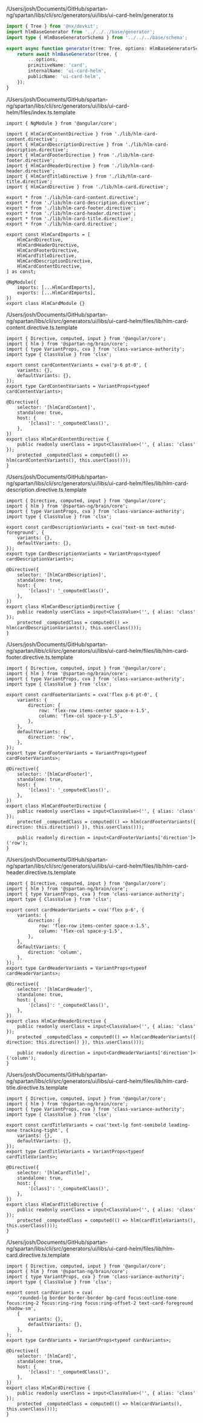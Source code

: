 /Users/josh/Documents/GitHub/spartan-ng/spartan/libs/cli/src/generators/ui/libs/ui-card-helm/generator.ts
```typescript
import { Tree } from '@nx/devkit';
import hlmBaseGenerator from '../../../base/generator';
import type { HlmBaseGeneratorSchema } from '../../../base/schema';

export async function generator(tree: Tree, options: HlmBaseGeneratorSchema) {
	return await hlmBaseGenerator(tree, {
		...options,
		primitiveName: 'card',
		internalName: 'ui-card-helm',
		publicName: 'ui-card-helm',
	});
}

```
/Users/josh/Documents/GitHub/spartan-ng/spartan/libs/cli/src/generators/ui/libs/ui-card-helm/files/index.ts.template
```
import { NgModule } from '@angular/core';

import { HlmCardContentDirective } from './lib/hlm-card-content.directive';
import { HlmCardDescriptionDirective } from './lib/hlm-card-description.directive';
import { HlmCardFooterDirective } from './lib/hlm-card-footer.directive';
import { HlmCardHeaderDirective } from './lib/hlm-card-header.directive';
import { HlmCardTitleDirective } from './lib/hlm-card-title.directive';
import { HlmCardDirective } from './lib/hlm-card.directive';

export * from './lib/hlm-card-content.directive';
export * from './lib/hlm-card-description.directive';
export * from './lib/hlm-card-footer.directive';
export * from './lib/hlm-card-header.directive';
export * from './lib/hlm-card-title.directive';
export * from './lib/hlm-card.directive';

export const HlmCardImports = [
	HlmCardDirective,
	HlmCardHeaderDirective,
	HlmCardFooterDirective,
	HlmCardTitleDirective,
	HlmCardDescriptionDirective,
	HlmCardContentDirective,
] as const;

@NgModule({
	imports: [...HlmCardImports],
	exports: [...HlmCardImports],
})
export class HlmCardModule {}

```
/Users/josh/Documents/GitHub/spartan-ng/spartan/libs/cli/src/generators/ui/libs/ui-card-helm/files/lib/hlm-card-content.directive.ts.template
```
import { Directive, computed, input } from '@angular/core';
import { hlm } from '@spartan-ng/brain/core';
import { type VariantProps, cva } from 'class-variance-authority';
import type { ClassValue } from 'clsx';

export const cardContentVariants = cva('p-6 pt-0', {
	variants: {},
	defaultVariants: {},
});
export type CardContentVariants = VariantProps<typeof cardContentVariants>;

@Directive({
	selector: '[hlmCardContent]',
	standalone: true,
	host: {
		'[class]': '_computedClass()',
	},
})
export class HlmCardContentDirective {
	public readonly userClass = input<ClassValue>('', { alias: 'class' });
	protected _computedClass = computed(() => hlm(cardContentVariants(), this.userClass()));
}

```
/Users/josh/Documents/GitHub/spartan-ng/spartan/libs/cli/src/generators/ui/libs/ui-card-helm/files/lib/hlm-card-description.directive.ts.template
```
import { Directive, computed, input } from '@angular/core';
import { hlm } from '@spartan-ng/brain/core';
import { type VariantProps, cva } from 'class-variance-authority';
import type { ClassValue } from 'clsx';

export const cardDescriptionVariants = cva('text-sm text-muted-foreground', {
	variants: {},
	defaultVariants: {},
});
export type CardDescriptionVariants = VariantProps<typeof cardDescriptionVariants>;

@Directive({
	selector: '[hlmCardDescription]',
	standalone: true,
	host: {
		'[class]': '_computedClass()',
	},
})
export class HlmCardDescriptionDirective {
	public readonly userClass = input<ClassValue>('', { alias: 'class' });
	protected _computedClass = computed(() => hlm(cardDescriptionVariants(), this.userClass()));
}

```
/Users/josh/Documents/GitHub/spartan-ng/spartan/libs/cli/src/generators/ui/libs/ui-card-helm/files/lib/hlm-card-footer.directive.ts.template
```
import { Directive, computed, input } from '@angular/core';
import { hlm } from '@spartan-ng/brain/core';
import { type VariantProps, cva } from 'class-variance-authority';
import type { ClassValue } from 'clsx';

export const cardFooterVariants = cva('flex p-6 pt-0', {
	variants: {
		direction: {
			row: 'flex-row items-center space-x-1.5',
			column: 'flex-col space-y-1.5',
		},
	},
	defaultVariants: {
		direction: 'row',
	},
});
export type CardFooterVariants = VariantProps<typeof cardFooterVariants>;

@Directive({
	selector: '[hlmCardFooter]',
	standalone: true,
	host: {
		'[class]': '_computedClass()',
	},
})
export class HlmCardFooterDirective {
	public readonly userClass = input<ClassValue>('', { alias: 'class' });
	protected _computedClass = computed(() => hlm(cardFooterVariants({ direction: this.direction() }), this.userClass()));

	public readonly direction = input<CardFooterVariants['direction']>('row');
}

```
/Users/josh/Documents/GitHub/spartan-ng/spartan/libs/cli/src/generators/ui/libs/ui-card-helm/files/lib/hlm-card-header.directive.ts.template
```
import { Directive, computed, input } from '@angular/core';
import { hlm } from '@spartan-ng/brain/core';
import { type VariantProps, cva } from 'class-variance-authority';
import type { ClassValue } from 'clsx';

export const cardHeaderVariants = cva('flex p-6', {
	variants: {
		direction: {
			row: 'flex-row items-center space-x-1.5',
			column: 'flex-col space-y-1.5',
		},
	},
	defaultVariants: {
		direction: 'column',
	},
});
export type CardHeaderVariants = VariantProps<typeof cardHeaderVariants>;

@Directive({
	selector: '[hlmCardHeader]',
	standalone: true,
	host: {
		'[class]': '_computedClass()',
	},
})
export class HlmCardHeaderDirective {
	public readonly userClass = input<ClassValue>('', { alias: 'class' });
	protected _computedClass = computed(() => hlm(cardHeaderVariants({ direction: this.direction() }), this.userClass()));

	public readonly direction = input<CardHeaderVariants['direction']>('column');
}

```
/Users/josh/Documents/GitHub/spartan-ng/spartan/libs/cli/src/generators/ui/libs/ui-card-helm/files/lib/hlm-card-title.directive.ts.template
```
import { Directive, computed, input } from '@angular/core';
import { hlm } from '@spartan-ng/brain/core';
import { type VariantProps, cva } from 'class-variance-authority';
import type { ClassValue } from 'clsx';

export const cardTitleVariants = cva('text-lg font-semibold leading-none tracking-tight', {
	variants: {},
	defaultVariants: {},
});
export type CardTitleVariants = VariantProps<typeof cardTitleVariants>;

@Directive({
	selector: '[hlmCardTitle]',
	standalone: true,
	host: {
		'[class]': '_computedClass()',
	},
})
export class HlmCardTitleDirective {
	public readonly userClass = input<ClassValue>('', { alias: 'class' });
	protected _computedClass = computed(() => hlm(cardTitleVariants(), this.userClass()));
}

```
/Users/josh/Documents/GitHub/spartan-ng/spartan/libs/cli/src/generators/ui/libs/ui-card-helm/files/lib/hlm-card.directive.ts.template
```
import { Directive, computed, input } from '@angular/core';
import { hlm } from '@spartan-ng/brain/core';
import { type VariantProps, cva } from 'class-variance-authority';
import type { ClassValue } from 'clsx';

export const cardVariants = cva(
	'rounded-lg border border-border bg-card focus:outline-none focus:ring-2 focus:ring-ring focus:ring-offset-2 text-card-foreground shadow-sm',
	{
		variants: {},
		defaultVariants: {},
	},
);
export type CardVariants = VariantProps<typeof cardVariants>;

@Directive({
	selector: '[hlmCard]',
	standalone: true,
	host: {
		'[class]': '_computedClass()',
	},
})
export class HlmCardDirective {
	public readonly userClass = input<ClassValue>('', { alias: 'class' });
	protected _computedClass = computed(() => hlm(cardVariants(), this.userClass()));
}

```
